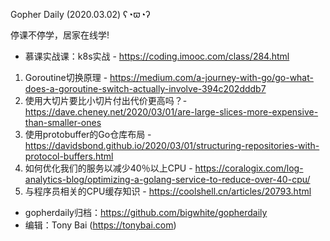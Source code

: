 Gopher Daily (2020.03.02) ʕ◔ϖ◔ʔ

停课不停学，居家在线学! 
* 慕课实战课：k8s实战 - https://coding.imooc.com/class/284.html

1. Goroutine切换原理 - https://medium.com/a-journey-with-go/go-what-does-a-goroutine-switch-actually-involve-394c202dddb7
2. 使用大切片要比小切片付出代价更高吗？- https://dave.cheney.net/2020/03/01/are-large-slices-more-expensive-than-smaller-ones
3. 使用protobuffer的Go仓库布局 - https://davidsbond.github.io/2020/03/01/structuring-repositories-with-protocol-buffers.html
4. 如何优化我们的服务以减少40％以上CPU - https://coralogix.com/log-analytics-blog/optimizing-a-golang-service-to-reduce-over-40-cpu/
5. 与程序员相关的CPU缓存知识 - https://coolshell.cn/articles/20793.html

* gopherdaily归档：https://github.com/bigwhite/gopherdaily
* 编辑：Tony Bai (https://tonybai.com)
